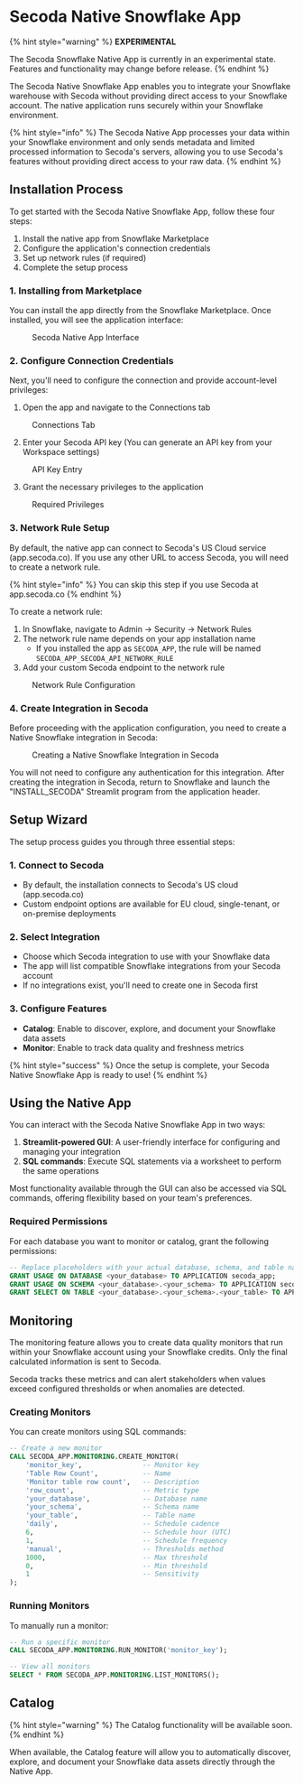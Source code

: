 # Secoda Native Snowflake App

{% hint style="warning" %}
**EXPERIMENTAL**

The Secoda Snowflake Native App is currently in an experimental state. Features and functionality may change before release.
{% endhint %}

The Secoda Native Snowflake App enables you to integrate your Snowflake warehouse with Secoda without providing direct access to your Snowflake account. The native application runs securely within your Snowflake environment.

{% hint style="info" %}
The Secoda Native App processes your data within your Snowflake environment and only sends metadata and limited processed information to Secoda's servers, allowing you to use Secoda's features without providing direct access to your raw data.
{% endhint %}

## Installation Process

To get started with the Secoda Native Snowflake App, follow these four steps:

1. Install the native app from Snowflake Marketplace
2. Configure the application's connection credentials
3. Set up network rules (if required)
4. Complete the setup process

### 1. Installing from Marketplace

You can install the app directly from the Snowflake Marketplace. Once installed, you will see the application interface:

<figure><img src="../../../.gitbook/assets/native-snowflake/app-screen.png" alt=""><figcaption>Secoda Native App Interface</figcaption></figure>

### 2. Configure Connection Credentials

Next, you'll need to configure the connection and provide account-level privileges:

1. Open the app and navigate to the Connections tab

<figure><img src="../../../.gitbook/assets/native-snowflake/connections-page.png" alt=""><figcaption>Connections Tab</figcaption></figure>

2. Enter your Secoda API key (You can generate an API key from your Workspace settings)

<figure><img src="../../../.gitbook/assets/native-snowflake/api-key-entry.png" alt=""><figcaption>API Key Entry</figcaption></figure>

3. Grant the necessary privileges to the application

<figure><img src="../../../.gitbook/assets/native-snowflake/privileges.png" alt=""><figcaption>Required Privileges</figcaption></figure>

### 3. Network Rule Setup

By default, the native app can connect to Secoda's US Cloud service (app.secoda.co). If you use any other URL to access Secoda, you will need to create a network rule.

{% hint style="info" %}
You can skip this step if you use Secoda at app.secoda.co
{% endhint %}

To create a network rule:

1. In Snowflake, navigate to Admin → Security → Network Rules
2. The network rule name depends on your app installation name
   - If you installed the app as `SECODA_APP`, the rule will be named `SECODA_APP_SECODA_API_NETWORK_RULE`
3. Add your custom Secoda endpoint to the network rule

<figure><img src="../../../.gitbook/assets/native-snowflake/network-rule.png" alt=""><figcaption>Network Rule Configuration</figcaption></figure>

### 4. Create Integration in Secoda

Before proceeding with the application configuration, you need to create a Native Snowflake integration in Secoda:

<figure><img src="../../../.gitbook/assets/native-snowflake/create-integration.png" alt=""><figcaption>Creating a Native Snowflake Integration in Secoda</figcaption></figure>

You will not need to configure any authentication for this integration. After creating the integration in Secoda, return to Snowflake and launch the "INSTALL_SECODA" Streamlit program from the application header.

## Setup Wizard

The setup process guides you through three essential steps:

### 1. Connect to Secoda
- By default, the installation connects to Secoda's US cloud (app.secoda.co)
- Custom endpoint options are available for EU cloud, single-tenant, or on-premise deployments

### 2. Select Integration
- Choose which Secoda integration to use with your Snowflake data
- The app will list compatible Snowflake integrations from your Secoda account
- If no integrations exist, you'll need to create one in Secoda first

### 3. Configure Features
- **Catalog**: Enable to discover, explore, and document your Snowflake data assets
- **Monitor**: Enable to track data quality and freshness metrics

{% hint style="success" %}
Once the setup is complete, your Secoda Native Snowflake App is ready to use!
{% endhint %}

## Using the Native App

You can interact with the Secoda Native Snowflake App in two ways:

1. **Streamlit-powered GUI**: A user-friendly interface for configuring and managing your integration
2. **SQL commands**: Execute SQL statements via a worksheet to perform the same operations

Most functionality available through the GUI can also be accessed via SQL commands, offering flexibility based on your team's preferences.

### Required Permissions

For each database you want to monitor or catalog, grant the following permissions:

```sql
-- Replace placeholders with your actual database, schema, and table names
GRANT USAGE ON DATABASE <your_database> TO APPLICATION secoda_app;
GRANT USAGE ON SCHEMA <your_database>.<your_schema> TO APPLICATION secoda_app;
GRANT SELECT ON TABLE <your_database>.<your_schema>.<your_table> TO APPLICATION secoda_app;
```

## Monitoring

The monitoring feature allows you to create data quality monitors that run within your Snowflake account using your Snowflake credits. Only the final calculated information is sent to Secoda.

Secoda tracks these metrics and can alert stakeholders when values exceed configured thresholds or when anomalies are detected.

### Creating Monitors

You can create monitors using SQL commands:

```sql
-- Create a new monitor
CALL SECODA_APP.MONITORING.CREATE_MONITOR(
    'monitor_key',               -- Monitor key
    'Table Row Count',           -- Name
    'Monitor table row count',   -- Description
    'row_count',                 -- Metric type
    'your_database',             -- Database name
    'your_schema',               -- Schema name
    'your_table',                -- Table name
    'daily',                     -- Schedule cadence
    6,                           -- Schedule hour (UTC)
    1,                           -- Schedule frequency
    'manual',                    -- Thresholds method
    1000,                        -- Max threshold
    0,                           -- Min threshold
    1                            -- Sensitivity
);
```

### Running Monitors

To manually run a monitor:

```sql
-- Run a specific monitor
CALL SECODA_APP.MONITORING.RUN_MONITOR('monitor_key');

-- View all monitors
SELECT * FROM SECODA_APP.MONITORING.LIST_MONITORS();
```

## Catalog

{% hint style="warning" %}
The Catalog functionality will be available soon.
{% endhint %}

When available, the Catalog feature will allow you to automatically discover, explore, and document your Snowflake data assets directly through the Native App.



